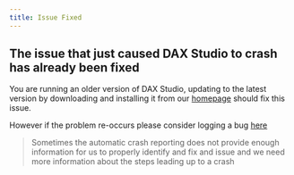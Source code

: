 ```yaml
---
title: Issue Fixed
---
```


## The issue that just caused DAX Studio to crash has already been fixed

You are running an older version of DAX Studio, updating to the latest version by downloading and installing it from our [homepage](https://daxstudio.org) should fix this issue.

However if the problem re-occurs please consider logging a bug [here](https://github.com/daxstudio/daxstudio/issues/new) 

> Sometimes the automatic crash reporting does not provide enough information for us to properly identify and fix and issue and we need more information about the steps leading up to a crash
